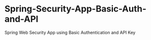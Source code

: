 # Spring-Security-App-Basic-Auth-and-API
Spring Web Security App using Basic Authentication and API Key
